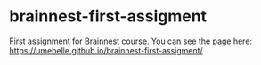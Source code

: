 # brainnest-first-assigment
First assignment for Brainnest course.
You can see the page here: https://umebelle.github.io/brainnest-first-assigment/
